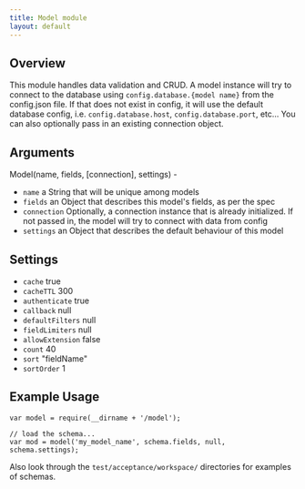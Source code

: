 ```yaml
---
title: Model module
layout: default
---
```


## Overview

This module handles data validation and CRUD. A model instance will try to connect to the database using `config.database.{model name}` from the config.json file. If that does not exist in config, it will use the default database config, i.e. `config.database.host`, `config.database.port`, etc... You can also optionally pass in an existing connection object.

## Arguments

Model(name, fields, [connection], settings) -

* `name` a String that will be unique among models
* `fields` an Object that describes this model's fields, as per the spec
* `connection` Optionally, a connection instance that is already initialized. If not passed in, the model will try to connect with data from config
* `settings` an Object that describes the default behaviour of this model

## Settings

* `cache` true
* `cacheTTL` 300
* `authenticate` true
* `callback` null
* `defaultFilters` null
* `fieldLimiters` null
* `allowExtension` false
* `count` 40
* `sort` "fieldName"
* `sortOrder` 1
<!-- * `storeRevisions` true
* `revisionCollection` "testSchemaHistory"
* `index` -->


## Example Usage

    var model = require(__dirname + '/model');

    // load the schema...
    var mod = model('my_model_name', schema.fields, null, schema.settings);

Also look through the `test/acceptance/workspace/` directories for examples of schemas.
